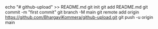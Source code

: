 echo "# github-upload" >> README.md
git init
git add README.md
git commit -m "first commit"
git branch -M main
git remote add origin https://github.com/BhargaviKommera/github-upload.git
git push -u origin main
